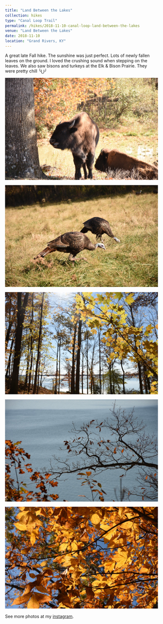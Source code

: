 ```yaml
---
title: "Land Between the Lakes"
collection: hikes
type: "Canal Loop Trail"
permalink: /hikes/2018-11-10-canal-loop-land-between-the-lakes
venue: "Land Between the Lakes"
date: 2018-11-10
location: "Grand Rivers, KY"
---
```


A great late Fall hike. The sunshine was just perfect. Lots of newly fallen leaves on the ground. I loved the crushing sound when stepping on the leaves. We also saw bisons and turkeys at the Elk & Bison Prairie. They were pretty chill ╰⋃╯

![Bison](/images/lbl_bison.JPG)

![Turkey](/images/lbl_turkey.JPG)

![Trees](/images/lbl_trees.JPG)

![The Kentucky Lake](/images/lbl_lake.JPG)

![Sunshine through the yellow leaves](/images/lbl_yellow.JPG)

See more photos at my [instagram](https://www.instagram.com/p/BqD8SLznFHD/?utm_source=ig_web_button_share_sheet).
